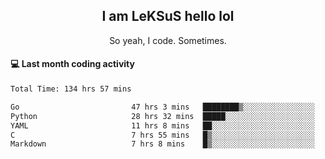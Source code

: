 <h2 align="center">I am LeKSuS hello lol</h2>
<p align="center">So yeah, I code. Sometimes.</p>

#### :computer: Last month coding activity
<!--START_SECTION:waka-->

```txt
Total Time: 134 hrs 57 mins

Go                         47 hrs 3 mins   ████████▒░░░░░░░░░░░░░░░░   33.93 %
Python                     28 hrs 32 mins  █████░░░░░░░░░░░░░░░░░░░░   20.59 %
YAML                       11 hrs 8 mins   ██░░░░░░░░░░░░░░░░░░░░░░░   08.04 %
C                          7 hrs 55 mins   █▒░░░░░░░░░░░░░░░░░░░░░░░   05.72 %
Markdown                   7 hrs 8 mins    █▒░░░░░░░░░░░░░░░░░░░░░░░   05.15 %
```

<!--END_SECTION:waka-->
